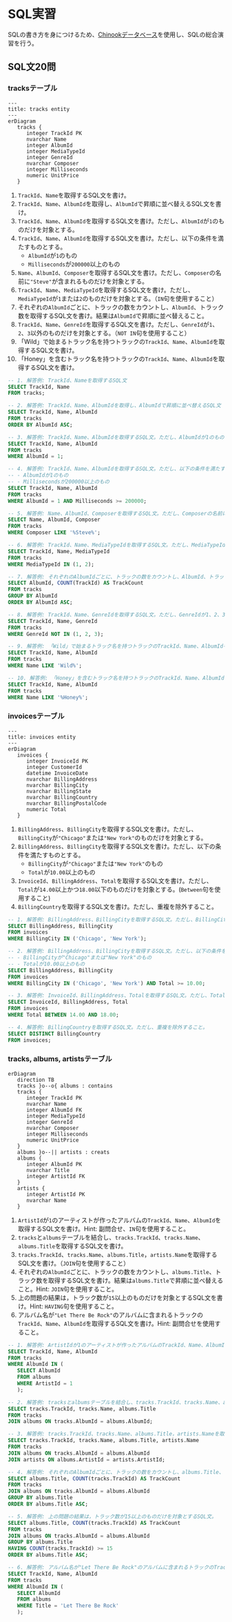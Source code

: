# SQL実習

SQLの書き方を身につけるため、[Chinookデータベース](chinook.md)を使用し、SQLの総合演習を行う。

## SQL文20問

### tracksテーブル

```{mermaid}
---
title: tracks entity
---
erDiagram 
   tracks {
      integer TrackId PK
      nvarchar Name
      integer AlbumId
      integer MediaTypeId
      integer GenreId
      nvarchar Composer
      integer Milliseconds
      numeric UnitPrice
   }
```

1. `TrackId`、`Name`を取得するSQL文を書け。
2. `TrackId`、`Name`、`AlbumId`を取得し、`AlbumId`で昇順に並べ替えるSQL文を書け。
3. `TrackId`、`Name`、`AlbumId`を取得するSQL文を書け。ただし、`AlbumId`が`1`のものだけを対象とする。
4. `TrackId`、`Name`、`AlbumId`を取得するSQL文を書け。ただし、以下の条件を満たすものとする。
   - `AlbumId`が`1`のもの
   - `Milliseconds`が`200000`以上のもの
5. `Name`、`AlbumId`、`Composer`を取得するSQL文を書け。ただし、`Composer`の名前に`"Steve"`が含まれるものだけを対象とする。
6. `TrackId`、`Name`、`MediaTypeId`を取得するSQL文を書け。ただし、`MediaTypeId`が`1`または`2`のものだけを対象とする。（`IN`句を使用すること）
7. それぞれの`AlbumId`ごとに、トラックの数をカウントし、`AlbumId`、トラック数を取得するSQL文を書け。結果は`AlbumId`で昇順に並べ替えること。
8. `TrackId`、`Name`、`GenreId`を取得するSQL文を書け。ただし、`GenreId`が`1`、`2`、`3`以外のものだけを対象とする。（`NOT IN`句を使用すること）
9. 「Wild」で始まるトラック名を持つトラックの`TrackId`、`Name`、`AlbumId`を取得するSQL文を書け。
10. 「Honey」を含むトラック名を持つトラックの`TrackId`、`Name`、`AlbumId`を取得するSQL文を書け。

```sql
-- 1. 解答例: TrackId、Nameを取得するSQL文
SELECT TrackId, Name 
FROM tracks;

-- 2. 解答例: TrackId、Name、AlbumIdを取得し、AlbumIdで昇順に並べ替えるSQL文
SELECT TrackId, Name, AlbumId 
FROM tracks 
ORDER BY AlbumId ASC;

-- 3. 解答例: TrackId、Name、AlbumIdを取得するSQL文。ただし、AlbumIdが1のものだけを対象とする。
SELECT TrackId, Name, AlbumId 
FROM tracks 
WHERE AlbumId = 1;

-- 4. 解答例: TrackId、Name、AlbumIdを取得するSQL文。ただし、以下の条件を満たすものとする。
-- - AlbumIdが1のもの
-- - Millisecondsが200000以上のもの
SELECT TrackId, Name, AlbumId 
FROM tracks
WHERE AlbumId = 1 AND Milliseconds >= 200000;

-- 5. 解答例: Name、AlbumId、Composerを取得するSQL文。ただし、Composerの名前に"Steve"が含まれるものだけを対象とする。
SELECT Name, AlbumId, Composer 
FROM tracks
WHERE Composer LIKE '%Steve%';

-- 6. 解答例: TrackId、Name、MediaTypeIdを取得するSQL文。ただし、MediaTypeIdが1または2のものだけを対象とする。
SELECT TrackId, Name, MediaTypeId 
FROM tracks
WHERE MediaTypeId IN (1, 2);

-- 7. 解答例: それぞれのAlbumIdごとに、トラックの数をカウントし、AlbumId、トラック数を取得するSQL文。結果はAlbumIdで昇順に並べ替えること。
SELECT AlbumId, COUNT(TrackId) AS TrackCount
FROM tracks
GROUP BY AlbumId
ORDER BY AlbumId ASC;

-- 8. 解答例: TrackId、Name、GenreIdを取得するSQL文。ただし、GenreIdが1、2、3以外のものだけを対象とする。
SELECT TrackId, Name, GenreId 
FROM tracks
WHERE GenreId NOT IN (1, 2, 3);

-- 9. 解答例: 「Wild」で始まるトラック名を持つトラックのTrackId、Name、AlbumIdを取得するSQL文。
SELECT TrackId, Name, AlbumId 
FROM tracks
WHERE Name LIKE 'Wild%';

-- 10. 解答例: 「Honey」を含むトラック名を持つトラックのTrackId、Name、AlbumIdを取得するSQL文。
SELECT TrackId, Name, AlbumId 
FROM tracks
WHERE Name LIKE '%Honey%';
```



### invoicesテーブル

```{mermaid}
---
title: invoices entity
---
erDiagram
   invoices {
      integer InvoiceId PK
      integer CustomerId
      datetime InvoiceDate
      nvarchar BillingAddress
      nvarchar BillingCity
      nvarchar BillingState
      nvarchar BillingCountry
      nvarchar BillingPostalCode
      numeric Total
   }
```

1. `BillingAddress`、`BillingCity`を取得するSQL文を書け。ただし、`BillingCity`が`"Chicago"`または`"New York"`のものだけを対象とする。
2. `BillingAddress`、`BillingCity`を取得するSQL文を書け。ただし、以下の条件を満たすものとする。
   - `BillingCity`が`"Chicago"`または`"New York"`のもの
   - `Total`が`10.00`以上のもの
3. `InvoiceId`、`BillingAddress`、`Total`を取得するSQL文を書け。ただし、`Total`が`14.00`以上かつ`18.00`以下のものだけを対象とする。(`Between`句を使用すること)
4. `BillingCountry`を取得するSQL文を書け。ただし、重複を除外すること。


```sql
-- 1. 解答例: BillingAddress、BillingCityを取得するSQL文。ただし、BillingCityが"Chicago"または"New York"のものだけを対象とする。
SELECT BillingAddress, BillingCity 
FROM invoices
WHERE BillingCity IN ('Chicago', 'New York');

-- 2. 解答例: BillingAddress、BillingCityを取得するSQL文。ただし、以下の条件を満たすものとする。
-- - BillingCityが"Chicago"または"New York"のもの
-- - Totalが10.00以上のもの
SELECT BillingAddress, BillingCity 
FROM invoices
WHERE BillingCity IN ('Chicago', 'New York') AND Total >= 10.00;

-- 3. 解答例: InvoiceId、BillingAddress、Totalを取得するSQL文。ただし、Totalが14.00以上かつ18.00以下のものだけを対象とする。
SELECT InvoiceId, BillingAddress, Total 
FROM invoices
WHERE Total BETWEEN 14.00 AND 18.00;

-- 4. 解答例: BillingCountryを取得するSQL文。ただし、重複を除外すること。
SELECT DISTINCT BillingCountry 
FROM invoices;
```

### tracks, albums, artistsテーブル

```{mermaid}
erDiagram
   direction TB
   tracks }o--o{ albums : contains
   tracks {
      integer TrackId PK
      nvarchar Name
      integer AlbumId FK
      integer MediaTypeId
      integer GenreId
      nvarchar Composer
      integer Milliseconds
      numeric UnitPrice
   }
   albums }o--|| artists : creats
   albums {
      integer AlbumId PK
      nvarchar Title
      integer ArtistId FK
   }
   artists {
      integer ArtistId PK
      nvarchar Name
   }
```

1. `ArtistId`が`1`のアーティストが作ったアルバムの`TrackId`、`Name`、`AlbumId`を取得するSQL文を書け。Hint: 副問合せ、`IN`句を使用すること。
2. `tracks`と`albums`テーブルを結合し、`tracks.TrackId`、`tracks.Name`、`albums.Title`を取得するSQL文を書け。
3. `tracks.TrackId`、`tracks.Name`、`albums.Title`，`artists.Name`を取得するSQL文を書け。（`JOIN`句を使用すること）
4. それぞれの`AlbumId`ごとに、トラックの数をカウントし、`albums.Title`、トラック数を取得するSQL文を書け。結果は`albums.Title`で昇順に並べ替えること。Hint: `JOIN`句を使用すること。
5. 上の問題の結果は，トラック数が`15`以上のものだけを対象とするSQL文を書け。Hint: `HAVING`句を使用すること。
6. アルバム名が`"Let There Be Rock"`のアルバムに含まれるトラックの`TrackId`、`Name`、`AlbumId`を取得するSQL文を書け。Hint: 副問合せを使用すること。

```sql
-- 1. 解答例: ArtistIdが1のアーティストが作ったアルバムのTrackId、Name、AlbumIdを取得するSQL文。
SELECT TrackId, Name, AlbumId 
FROM tracks
WHERE AlbumId IN (
   SELECT AlbumId 
   FROM albums 
   WHERE ArtistId = 1
   );

-- 2. 解答例: tracksとalbumsテーブルを結合し、tracks.TrackId、tracks.Name、albums.Titleを取得するSQL文。
SELECT tracks.TrackId, tracks.Name, albums.Title 
FROM tracks
JOIN albums ON tracks.AlbumId = albums.AlbumId;

-- 3. 解答例: tracks.TrackId、tracks.Name、albums.Title，artists.Nameを取得するSQL文。（JOIN句を使用すること）
SELECT tracks.TrackId, tracks.Name, albums.Title, artists.Name
FROM tracks
JOIN albums ON tracks.AlbumId = albums.AlbumId
JOIN artists ON albums.ArtistId = artists.ArtistId;

-- 4. 解答例: それぞれのAlbumIdごとに、トラックの数をカウントし、albums.Title、トラック数を取得するSQL文。結果はalbums.Titleで昇順に並べ替えること。
SELECT albums.Title, COUNT(tracks.TrackId) AS TrackCount
FROM tracks
JOIN albums ON tracks.AlbumId = albums.AlbumId
GROUP BY albums.Title
ORDER BY albums.Title ASC;

-- 5. 解答例: 上の問題の結果は，トラック数が15以上のものだけを対象とするSQL文。
SELECT albums.Title, COUNT(tracks.TrackId) AS TrackCount
FROM tracks
JOIN albums ON tracks.AlbumId = albums.AlbumId
GROUP BY albums.Title
HAVING COUNT(tracks.TrackId) >= 15
ORDER BY albums.Title ASC;

-- 6. 解答例: アルバム名が"Let There Be Rock"のアルバムに含まれるトラックのTrackId、Name、AlbumIdを取得するSQL文。
SELECT TrackId, Name, AlbumId 
FROM tracks
WHERE AlbumId IN (
   SELECT AlbumId 
   FROM albums 
   WHERE Title = 'Let There Be Rock'
   );
```